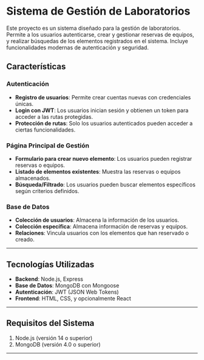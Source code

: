 # Sistema de Gestión de Laboratorios

Este proyecto es un sistema diseñado para la gestión de laboratorios. Permite a los usuarios autenticarse, crear y gestionar reservas de equipos, y realizar búsquedas de los elementos registrados en el sistema. Incluye funcionalidades modernas de autenticación y seguridad.

## Características

### Autenticación
- **Registro de usuarios**: Permite crear cuentas nuevas con credenciales únicas.
- **Login con JWT**: Los usuarios inician sesión y obtienen un token para acceder a las rutas protegidas.
- **Protección de rutas**: Solo los usuarios autenticados pueden acceder a ciertas funcionalidades.

### Página Principal de Gestión
- **Formulario para crear nuevo elemento**: Los usuarios pueden registrar reservas o equipos.
- **Listado de elementos existentes**: Muestra las reservas o equipos almacenados.
- **Búsqueda/Filtrado**: Los usuarios pueden buscar elementos específicos según criterios definidos.

### Base de Datos
- **Colección de usuarios**: Almacena la información de los usuarios.
- **Colección específica**: Almacena información de reservas y equipos.
- **Relaciones**: Vincula usuarios con los elementos que han reservado o creado.

---

## Tecnologías Utilizadas
- **Backend**: Node.js, Express
- **Base de Datos**: MongoDB con Mongoose
- **Autenticación**: JWT (JSON Web Tokens)
- **Frontend**: HTML, CSS, y opcionalmente React

---

## Requisitos del Sistema
1. Node.js (versión 14 o superior)
2. MongoDB (versión 4.0 o superior)

---


